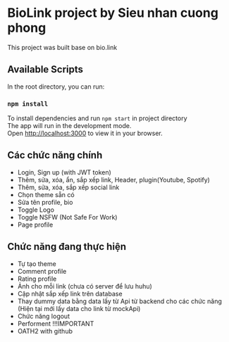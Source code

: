 # BioLink project by Sieu nhan cuong phong
This project was built base on bio.link

## Available Scripts
In the root directory, you can run:
### `npm install` 

To install dependencies and run `npm start` in project directory
<br/>
The app will run in the development mode.\
Open [http://localhost:3000](http://localhost:3000) to view it in your browser.

## Các chức năng chính 
* Login, Sign up (with JWT token)
* Thêm, sửa, xóa, ẩn, sắp xếp link, Header, plugin(Youtube, Spotify) 
* Thêm, sửa, xóa, sắp xếp social link
* Chọn theme sẵn có
* Sửa tên profile, bio
* Toggle Logo
* Toggle NSFW (Not Safe For Work) 
* Page profile 

## Chức năng đang thực hiện 
* Tự tạo theme 
* Comment profile
* Rating profile
* Ảnh cho mỗi link (chưa có server để lưu huhu)
* Cập nhật sắp xếp link trên database 
* Thay dummy data bằng data lấy từ Api từ backend cho các chức năng (Hiện tại mới lấy data cho link từ mockApi)
* Chức năng logout
* Performent !!!IMPORTANT
* OATH2 with github
